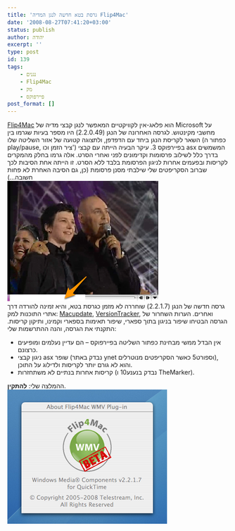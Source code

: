```yaml
---
title: 'גרסת בטא חדשה לנגן המדיה Flip4Mac'
date: '2008-08-27T07:41:20+03:00'
status: publish
author: יהודה
excerpt: ''
type: post
id: 139
tags:
    - נגנים
    - Flip4Mac
    - מק
    - פיירפוקס
post_format: []
---
```

[Flip4Mac](http://www.flip4mac.com/wmv.htm) הוא פלאג-אין לקוויקטיים המאפשר לנגן קבצי מדיה של Microsoft על מחשבי מקינטוש. לגרסה האחרונה של הנגן (2.2.0.49) היו מספר בעיות שגרמו בין השאר לקריסת הנגן ביחד עם הדפדפן, ולתצוגה קטועה של אזור השליטה שלו (כפתור ה play/pause, ציר הזמן וכו') בפיירפוקס 3. עיקר הבעיה הייתה עם קבצי asx המשמשים בדרך כלל לשילוב פרסומות וקדימונים לפני ואחרי הסרט. אלה גרמו בחלק מהמקרים לקריסות ובפעמים אחרות לניגון הפרסומת בלבד ללא הסרט. זו הייתה אחת הסיבות לכך שברוב הסקריפטים שלי שילבתי מסנן פרסומת (כן, גם הסיבה האחרת לא פחות חשובה…)  
![Flip4Mac 2.2.0.49](/img/2008/08/flip-4-mac-beta-1.png)  
גרסה חדשה של הנגן (2.2.1.7) שוחררה לא מזמן כגרסת בטא, והיא זמינה להורדה דרך אתרי התוכנות למק: [Macupdate](http://www.macupdate.com/info.php/id/17787/flip4mac-wmv-player), [VersionTracker](http://www.versiontracker.com/dyn/moreinfo/macosx/28842), ואחרים. הערות השחרור של הגרסה הבטיחו שיפור בניגון בתוך ספארי, שיפור תאימות בספארי וקמינו, ותיקון קריסות. התקנתי את הגרסה, והנה ההתרשמות שלי:

- אין הבדל ממשי מבחינת כפתור השליטה בפיירפוקס – הם עדיין נעלמים ומופיעים כרצונם.
- ניגון קבצי asx שופר (נבדק באתר ynet וספורט5 כאשר הסקריפטים מנוטרלים), והוא לא גורם יותר לקריסות ולדילוג על התוכן.
- קריסות אחרות בנתיים לא משתחזרות (נבדק בנענע10 ו TheMarker).

ההמלצה שלי: **להתקין**.  
![Flip4Mac Beta](/img/2008/08/flip-4-mac-beta-2.png)
